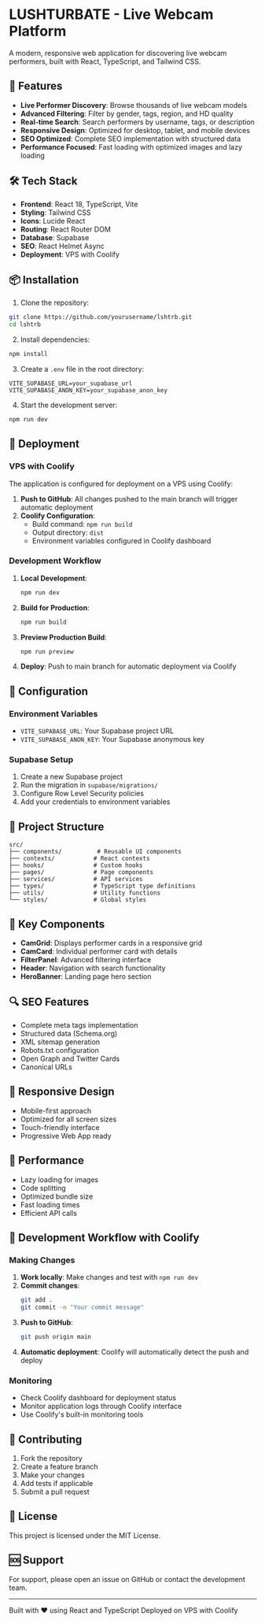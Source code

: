 # LUSHTURBATE - Live Webcam Platform

A modern, responsive web application for discovering live webcam performers, built with React, TypeScript, and Tailwind CSS.

## 🚀 Features

- **Live Performer Discovery**: Browse thousands of live webcam models
- **Advanced Filtering**: Filter by gender, tags, region, and HD quality
- **Real-time Search**: Search performers by username, tags, or description
- **Responsive Design**: Optimized for desktop, tablet, and mobile devices
- **SEO Optimized**: Complete SEO implementation with structured data
- **Performance Focused**: Fast loading with optimized images and lazy loading

## 🛠️ Tech Stack

- **Frontend**: React 18, TypeScript, Vite
- **Styling**: Tailwind CSS
- **Icons**: Lucide React
- **Routing**: React Router DOM
- **Database**: Supabase
- **SEO**: React Helmet Async
- **Deployment**: VPS with Coolify

## 📦 Installation

1. Clone the repository:
```bash
git clone https://github.com/yourusername/lshtrb.git
cd lshtrb
```

2. Install dependencies:
```bash
npm install
```

3. Create a `.env` file in the root directory:
```env
VITE_SUPABASE_URL=your_supabase_url
VITE_SUPABASE_ANON_KEY=your_supabase_anon_key
```

4. Start the development server:
```bash
npm run dev
```

## 🚀 Deployment

### VPS with Coolify

The application is configured for deployment on a VPS using Coolify:

1. **Push to GitHub**: All changes pushed to the main branch will trigger automatic deployment
2. **Coolify Configuration**: 
   - Build command: `npm run build`
   - Output directory: `dist`
   - Environment variables configured in Coolify dashboard

### Development Workflow

1. **Local Development**: 
   ```bash
   npm run dev
   ```

2. **Build for Production**:
   ```bash
   npm run build
   ```

3. **Preview Production Build**:
   ```bash
   npm run preview
   ```

4. **Deploy**: Push to main branch for automatic deployment via Coolify

## 🔧 Configuration

### Environment Variables

- `VITE_SUPABASE_URL`: Your Supabase project URL
- `VITE_SUPABASE_ANON_KEY`: Your Supabase anonymous key

### Supabase Setup

1. Create a new Supabase project
2. Run the migration in `supabase/migrations/`
3. Configure Row Level Security policies
4. Add your credentials to environment variables

## 📁 Project Structure

```
src/
├── components/          # Reusable UI components
├── contexts/           # React contexts
├── hooks/              # Custom hooks
├── pages/              # Page components
├── services/           # API services
├── types/              # TypeScript type definitions
├── utils/              # Utility functions
└── styles/             # Global styles
```

## 🎨 Key Components

- **CamGrid**: Displays performer cards in a responsive grid
- **CamCard**: Individual performer card with details
- **FilterPanel**: Advanced filtering interface
- **Header**: Navigation with search functionality
- **HeroBanner**: Landing page hero section

## 🔍 SEO Features

- Complete meta tags implementation
- Structured data (Schema.org)
- XML sitemap generation
- Robots.txt configuration
- Open Graph and Twitter Cards
- Canonical URLs

## 📱 Responsive Design

- Mobile-first approach
- Optimized for all screen sizes
- Touch-friendly interface
- Progressive Web App ready

## 🚦 Performance

- Lazy loading for images
- Code splitting
- Optimized bundle size
- Fast loading times
- Efficient API calls

## 🔄 Development Workflow with Coolify

### Making Changes

1. **Work locally**: Make changes and test with `npm run dev`
2. **Commit changes**: 
   ```bash
   git add .
   git commit -m "Your commit message"
   ```
3. **Push to GitHub**: 
   ```bash
   git push origin main
   ```
4. **Automatic deployment**: Coolify will automatically detect the push and deploy

### Monitoring

- Check Coolify dashboard for deployment status
- Monitor application logs through Coolify interface
- Use Coolify's built-in monitoring tools

## 🤝 Contributing

1. Fork the repository
2. Create a feature branch
3. Make your changes
4. Add tests if applicable
5. Submit a pull request

## 📄 License

This project is licensed under the MIT License.

## 🆘 Support

For support, please open an issue on GitHub or contact the development team.

---

Built with ❤️ using React and TypeScript
Deployed on VPS with Coolify
